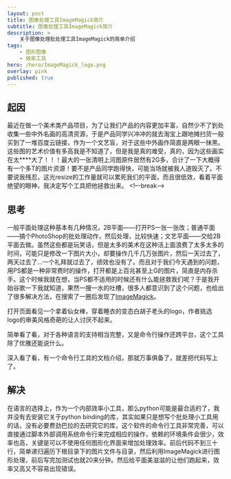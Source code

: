 ```yaml
---
layout: post
title: 图像处理工具ImageMagick简介
subtitle: 图像处理工具ImageMagick简介
description: > 
    关于图像处理批处理工具ImageMagick的简单介绍
tags: 
    - 图形图像
    - 效率工具
hero: /hero/ImageMagick_logo.png
overlay: pink
published: true
---
```


## 起因

最近在做一个美术类产品项目，为了让我们产品的内容更加丰富，自然少不了到处收集一些中外名画的高清资源，于是产品同学兴冲冲的就去淘宝上跟地摊扫货一般买到了一堆百度云链接，作为一个文艺盲，对于这些中外画作简直是两眼一抹黑。这些图的艺术价值有多高我是不知道了，但是我是真的难受，真的，因为这些画实在太****大了！！！最大的一张清明上河图原件居然有2G多，合计了一下大概得有一个多T的图片资源！要不是产品同学跑得快，可能当场就被我人道毁灭了。不要说我残忍，这光resize的工作量就可以累死我们的平面，而且很低效，看着平面绝望的眼神，我决定写个工具把他拯救出来。
<!–-break-–>

## 思考

一般平面处理这种基本有几种情况，2B平面——打开PS一张一张改；普通平面——搞个PhotoShop的批处理动作，然后处理，比较快速；文艺平面——交给2B平面去做。虽然这些都是玩笑话，但是太多的美术在这种活上面浪费了太多太多的时间，可能只是修改一下图片大小，却要操作几千几万张图片，然后一天过去了，两天过去了...一个礼拜就过去了，绩效也没有了。而且对于我们今天遇到的问题，用PS都是一种非常费时的操作，打开都是上百兆甚至上G的图片，简直是内存杀手。这个时候我就在想，当PS都不适用的时候还有什么能拯救我们呢？于是我开始谷歌一下我就知道，果然一搜一水的吐槽，很多人都意识到了这个问题，也给出了很多解决方法，在搜索了一圈后发现了[ImageMagick](http://www.imagemagick.org/script/index.php)。

打开页面看见一个拿着仙女棒，穿着睡衣的变态白胡子老头的logo，作者挑选logo的审美风格奇葩的让人讨厌不起来。

简单看了看，对于各种语言的支持相当完整，又是命令行操作还跨平台，这个工具除了优雅还能说什么。

深入看了看，有一个命令行工具的文档介绍，那就万事俱备了，就差把代码写上了。

## 解决

在语言的选择上，作为一个内部效率小工具，那么python可能是最合适的了，我并没有去安装它关于python binding的库，其实如果只是想写个批处理小工具用的话，没有必要费劲巴拉的去研究它的库，这个软件的命令行工具非常完善，可以直接通过脚本外部调用系统命令行来完成相应的操作，依赖的环境条件会很少，效率也高，关键是可以不使用任何图形化界面来增加处理效率。前后代码不到三十行，简单递归遍历下根目录下的图片文件与目录，然后利用ImageMagick进行图形处理，前后写完加测试也就20来分钟。然后给平面美滋滋的让他们跑起来，效率又高又不容易出现错误。
